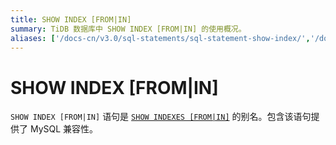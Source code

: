 ```yaml
---
title: SHOW INDEX [FROM|IN]
summary: TiDB 数据库中 SHOW INDEX [FROM|IN] 的使用概况。
aliases: ['/docs-cn/v3.0/sql-statements/sql-statement-show-index/','/docs-cn/v3.0/reference/sql/statements/show-index/']
---
```


# SHOW INDEX [FROM|IN]

`SHOW INDEX [FROM|IN]` 语句是 [`SHOW INDEXES [FROM|IN]`](/sql-statements/sql-statement-show-indexes.md) 的别名。包含该语句提供了 MySQL 兼容性。

